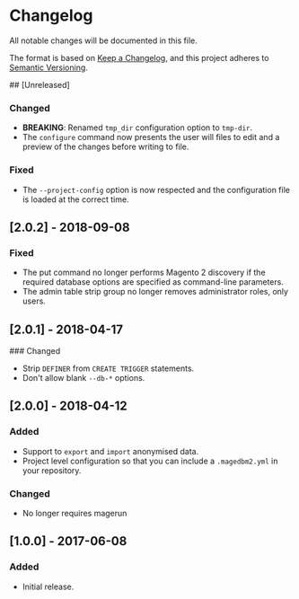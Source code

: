 # Changelog

All notable changes will be documented in this file.

The format is based on [Keep a Changelog](https://keepachangelog.com/en/1.0.0/), and this project adheres to [Semantic Versioning](https://semver.org/spec/v2.0.0.html).

## [Unreleased]

### Changed

- **BREAKING**: Renamed `tmp_dir` configuration option to `tmp-dir`.
- The `configure` command now presents the user will files to edit and a preview of the changes before writing to file.

### Fixed

- The `--project-config` option is now respected and the configuration file is loaded at the correct time.

## [2.0.2] - 2018-09-08

### Fixed


- The put command no longer performs Magento 2 discovery if the required database options are specified as command-line parameters.
- The admin table strip group no longer removes administrator roles, only users.


## [2.0.1] - 2018-04-17

### Changed

- Strip `DEFINER` from `CREATE TRIGGER` statements.
- Don't allow blank `--db-*` options.

## [2.0.0] - 2018-04-12

### Added

- Support to `export` and `import` anonymised data.
- Project level configuration so that you can include a `.magedbm2.yml` in your repository.

### Changed

- No longer requires magerun


## [1.0.0] - 2017-06-08

### Added

- Initial release.
